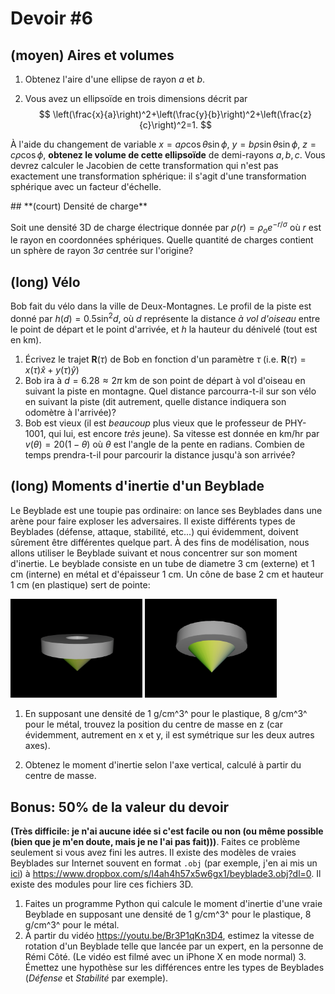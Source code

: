 # **Devoir #6**

## **(moyen) Aires et volumes**

1. Obtenez l'aire d'une ellipse de rayon $a$ et $b$.

2. Vous avez un ellipsoïde en trois dimensions décrit par 
  $$
  \left(\frac{x}{a}\right)^2+\left(\frac{y}{b}\right)^2+\left(\frac{z}{c}\right)^2=1.
  $$

  À l'aide du changement de variable $x=a\rho \cos\theta \sin \phi$, $y=b\rho \sin\theta \sin \phi$, $z=c\rho \cos\phi$, **obtenez le volume de cette ellipsoïde** de demi-rayons $a,b,c$. Vous devrez calculer le Jacobien de cette transformation qui n'est pas exactement une transformation sphérique: il s'agit d'une transformation sphérique avec un facteur d'échelle.

<div style="page-break-after: always; break-after: page;"></div>
## **(court) Densité de charge**

Soit une densité 3D de charge électrique donnée par $\rho(r) = \rho_o e^{-r/\sigma}$ où $r$ est le rayon en coordonnées sphériques. Quelle quantité de charges contient un sphère de rayon $3\sigma$ centrée sur l'origine?

## **(long) Vélo**

Bob fait du vélo dans la ville de Deux-Montagnes. Le profil de la piste est donné par $h(d) = 0.5 \sin^2 d$, où $d$ représente la distance *à vol d'oiseau* entre le point de départ et le point d'arrivée, et $h$ la hauteur du dénivelé (tout est en km).

1. Écrivez le trajet $\mathbf{R}(\tau)$ de Bob en fonction d'un paramètre $\tau$ (i.e. $\mathbf{R}(\tau) = x(\tau) \hat{x} +  y(\tau) \hat{y}$)
2. Bob ira à $d=6.28 \approx 2\pi$ km de son point de départ à vol d'oiseau en suivant la piste en montagne.  Quel distance parcourra-t-il sur son vélo en suivant la piste (dit autrement, quelle distance indiquera son odomètre à l'arrivée)?
3. Bob est vieux (il est *beaucoup* plus vieux que le professeur de PHY-1001, qui lui, est encore *très* jeune). Sa vitesse est donnée en km/hr par $v(\theta) = 20(1 - \theta)$ où $\theta$ est l'angle de la pente en radians.  Combien de temps prendra-t-il pour parcourir la distance jusqu'à son arrivée?

## **(long) Moments d'inertie d'un Beyblade**

Le Beyblade est une toupie pas ordinaire: on lance ses Beyblades dans une arène pour faire exploser les adversaires.  Il existe différents types de Beyblades (défense, attaque, stabilité, etc...) qui évidemment, doivent sûrement être différentes quelque part. À des fins de modélisation, nous allons utiliser le Beyblade suivant et nous concentrer sur  son moment d'inertie. Le beyblade consiste en un tube de diametre 3 cm (externe) et 1 cm (interne) en métal et d'épaisseur 1 cm. Un cône de base 2 cm et hauteur 1 cm (en plastique) sert de pointe:

<img src="PHY-1001-2020-DEV6.assets/image-20201126104653534.png" alt="image-20201126104653534" style="zoom:33%;" />

<img src="PHY-1001-2020-DEV6.assets/image-20201126104711353.png" alt="image-20201126104711353" style="zoom:33%;" />





1. En supposant une densité de 1 g/cm^3^ pour le plastique, 8 g/cm^3^ pour le métal, trouvez la position du  centre de masse en z (car évidemment, autrement en x et y, il est symétrique sur les deux autres axes).

2. Obtenez le moment d'inertie selon l'axe vertical, calculé à partir du centre de masse.

   

   

## Bonus: 50% de la valeur du devoir

**(Très difficile: je n'ai aucune idée si c'est facile ou non (ou même possible (bien que je m'en doute, mais je ne l'ai pas fait)))**. Faites ce problème seulement si vous avez fini les autres.  Il existe des modèles de vraies Beyblades sur Internet souvent en format `.obj` (par exemple, j'en ai mis un [ici](https://www.dropbox.com/s/l4ah4h57x5w6gx1/beyblade3.obj?dl=0)) à https://www.dropbox.com/s/l4ah4h57x5w6gx1/beyblade3.obj?dl=0. Il existe des modules pour lire ces fichiers 3D.

   1. Faites un programme Python qui calcule le moment d'inertie d'une vraie Beyblade en supposant une densité de 1 g/cm^3^ pour le plastique, 8 g/cm^3^ pour le métal.
   3. À partir du vidéo https://youtu.be/Br3P1qKn3D4, estimez la vitesse de rotation d'un Beyblade telle que lancée par un expert, en la personne de Rémi Côté. (Le vidéo est filmé avec un iPhone X en mode normal) 
      3. Émettez une hypothèse sur les différences entre les types de Beyblades (*Défense* et  *Stabilité* par exemple).


